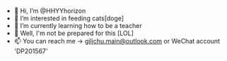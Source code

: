 - 👋 Hi, I’m @HHYYhorizon
- 👀 I’m interested in feeding cats[doge]
- 🌱 I’m currently learning how to be a teacher
- 💞️ Well, I'm not be prepared for this [LOL]
- 📫 You can reach me → giljchu.main@outlook.com or WeChat account 'DP201567'

<!---
HHYYhorizon/HHYYhorizon is a ✨ special ✨ repository because its `README.md` (this file) appears on your GitHub profile.
You can click the Preview link to take a look at your changes.
--->
